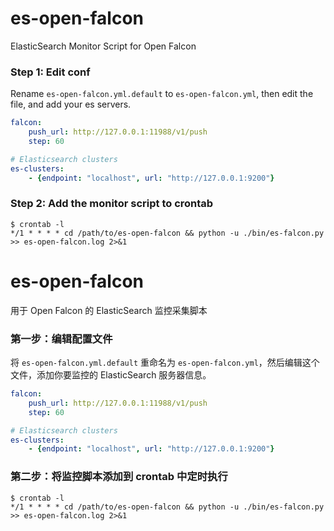 # es-open-falcon

ElasticSearch Monitor Script for Open Falcon

### Step 1: Edit conf

Rename `es-open-falcon.yml.default` to `es-open-falcon.yml`, then edit the file, and add your es servers.

```yml
falcon:
    push_url: http://127.0.0.1:11988/v1/push
    step: 60

# Elasticsearch clusters
es-clusters:
    - {endpoint: "localhost", url: "http://127.0.0.1:9200"}

```

### Step 2: Add the monitor script to crontab

```
$ crontab -l
*/1 * * * * cd /path/to/es-open-falcon && python -u ./bin/es-falcon.py >> es-open-falcon.log 2>&1
```

# es-open-falcon

用于 Open Falcon 的 ElasticSearch 监控采集脚本

### 第一步：编辑配置文件

将 `es-open-falcon.yml.default` 重命名为 `es-open-falcon.yml`，然后编辑这个文件，添加你要监控的 ElasticSearch 服务器信息。

```yml
falcon:
    push_url: http://127.0.0.1:11988/v1/push
    step: 60

# Elasticsearch clusters
es-clusters:
    - {endpoint: "localhost", url: "http://127.0.0.1:9200"}

```

### 第二步：将监控脚本添加到 crontab 中定时执行

```
$ crontab -l
*/1 * * * * cd /path/to/es-open-falcon && python -u ./bin/es-falcon.py >> es-open-falcon.log 2>&1
```
